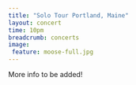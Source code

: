 ```yaml
---
title: "Solo Tour Portland, Maine"
layout: concert
time: 10pm
breadcrumb: concerts
image:
 feature: moose-full.jpg
---
```

More info to be added!